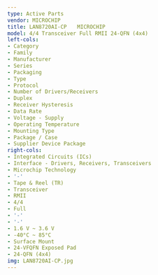 ```yaml
---
type: Active Parts
vendor: MICROCHIP
title: LAN8720AI-CP　　MICROCHIP
model: 4/4 Transceiver Full RMII 24-QFN (4x4)
left-cols:
- Category
- Family
- Manufacturer
- Series
- Packaging 
- Type
- Protocol
- Number of Drivers/Receivers
- Duplex
- Receiver Hysteresis
- Data Rate
- Voltage - Supply
- Operating Temperature
- Mounting Type
- Package / Case
- Supplier Device Package
right-cols:
- Integrated Circuits (ICs)
- Interface - Drivers, Receivers, Transceivers
- Microchip Technology
- '-'
- Tape & Reel (TR) 
- Transceiver
- RMII
- 4/4
- Full
- '-'
- '-'
- 1.6 V ~ 3.6 V
- -40°C ~ 85°C
- Surface Mount
- 24-VFQFN Exposed Pad
- 24-QFN (4x4)
img: LAN8720AI-CP.jpg
---
```

